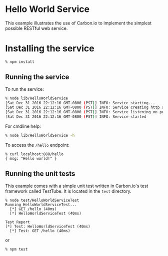 # Hello World Service

This example illustrates the use of Carbon.io to implement the simplest possible RESTful web service. 

# Installing the service

```
% npm install
```

## Running the service

To run the service:

```sh
% node lib/HelloWorldService
[Sat Dec 31 2016 22:12:16 GMT-0800 (PST)] INFO: Service starting...
[Sat Dec 31 2016 22:12:16 GMT-0800 (PST)] INFO: Service creating http server
[Sat Dec 31 2016 22:12:16 GMT-0800 (PST)] INFO: Service listening on port 8888
[Sat Dec 31 2016 22:12:16 GMT-0800 (PST)] INFO: Service started
```

For cmdline help:

```sh
% node lib/HelloWorldService -h
```

To access the ```/hello``` endpoint:

```
% curl localhost:888/hello
{ msg: "Hello world!" }
```

## Running the unit tests

This example comes with a simple unit test written in Carbon.io's test framework called TestTube. It is located in the ```test``` directory. 

```
% node test/HelloWorldServiceTest
Running HelloWorldServiceTest...
  [*] GET /hello (40ms)
  [*] HelloWorldServiceTest (40ms)

Test Report
[*] Test: HelloWorldServiceTest (40ms)
  [*] Test: GET /hello (40ms)
```

or 

```
% npm test
```

